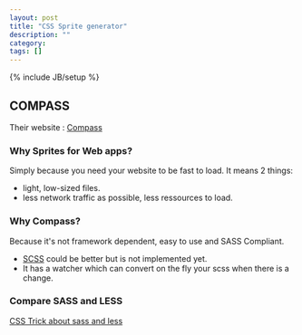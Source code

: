 ```yaml
---
layout: post
title: "CSS Sprite generator"
description: ""
category: 
tags: []
---
```

{% include JB/setup %}


## COMPASS

Their website : [Compass](http://compass-style.org/help/tutorials/spriting/)

### Why Sprites for Web apps?

Simply because you need your website to be fast to load. It means 2 things:

* light, low-sized files.
* less network traffic as possible, less ressources to load.

### Why Compass?

Because it's not framework dependent, easy to use and SASS Compliant.

* [SCSS][1] could be better but is not implemented yet.
* It has a watcher which can convert on the fly your scss when there is a change.

### Compare SASS and LESS

[CSS Trick about sass and less](http://css-tricks.com/sass-vs-less/)

[1]: http://en.wikipedia.org/wiki/Sass_(stylesheet_language)
